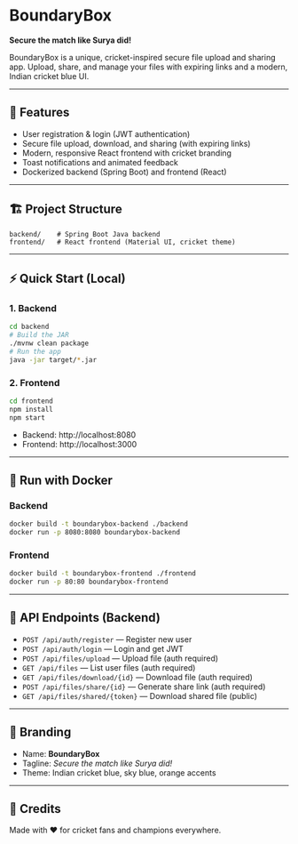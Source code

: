 # BoundaryBox

**Secure the match like Surya did!**

BoundaryBox is a unique, cricket-inspired secure file upload and sharing app. Upload, share, and manage your files with expiring links and a modern, Indian cricket blue UI.

---

## 🚀 Features
- User registration & login (JWT authentication)
- Secure file upload, download, and sharing (with expiring links)
- Modern, responsive React frontend with cricket branding
- Toast notifications and animated feedback
- Dockerized backend (Spring Boot) and frontend (React)

---

## 🏗️ Project Structure
```
backend/    # Spring Boot Java backend
frontend/   # React frontend (Material UI, cricket theme)
```

---

## ⚡ Quick Start (Local)

### 1. Backend
```bash
cd backend
# Build the JAR
./mvnw clean package
# Run the app
java -jar target/*.jar
```

### 2. Frontend
```bash
cd frontend
npm install
npm start
```

- Backend: http://localhost:8080
- Frontend: http://localhost:3000

---

## 🐳 Run with Docker

### Backend
```bash
docker build -t boundarybox-backend ./backend
docker run -p 8080:8080 boundarybox-backend
```

### Frontend
```bash
docker build -t boundarybox-frontend ./frontend
docker run -p 80:80 boundarybox-frontend
```

---

## 🔗 API Endpoints (Backend)
- `POST /api/auth/register` — Register new user
- `POST /api/auth/login` — Login and get JWT
- `POST /api/files/upload` — Upload file (auth required)
- `GET /api/files` — List user files (auth required)
- `GET /api/files/download/{id}` — Download file (auth required)
- `POST /api/files/share/{id}` — Generate share link (auth required)
- `GET /api/files/shared/{token}` — Download shared file (public)

---

## 🎨 Branding
- Name: **BoundaryBox**
- Tagline: *Secure the match like Surya did!*
- Theme: Indian cricket blue, sky blue, orange accents

---

## 🙌 Credits
Made with ❤️ for cricket fans and champions everywhere.

